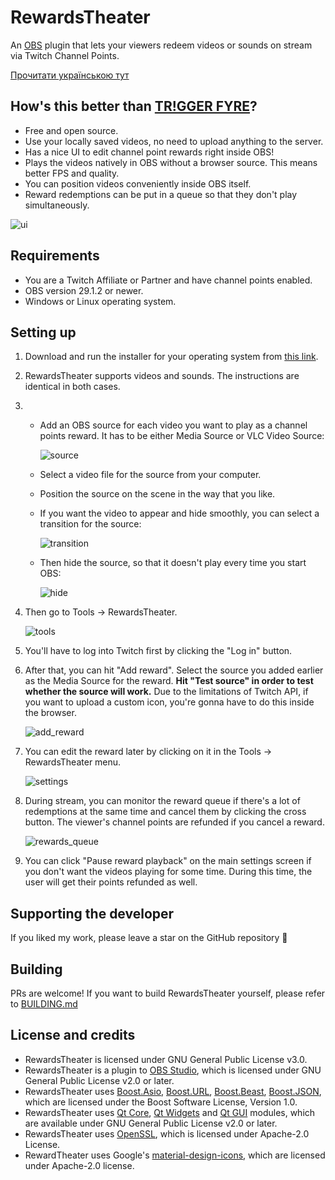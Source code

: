 # RewardsTheater

An [OBS](https://obsproject.com/) plugin that lets your viewers redeem videos or sounds on stream via Twitch Channel Points.

[Прочитати українською тут](README_uk.md)

## How's this better than [TR!GGER FYRE](https://overlays.thefyrewire.com/widgets/triggerfyre/)?

- Free and open source.
- Use your locally saved videos, no need to upload anything to the server.
- Has a nice UI to edit channel point rewards right inside OBS!
- Plays the videos natively in OBS without a browser source. This means better FPS and quality.
- You can position videos conveniently inside OBS itself.
- Reward redemptions can be put in a queue so that they don't play simultaneously.

![ui](readme_images/ui.png)

## Requirements
- You are a Twitch Affiliate or Partner and have channel points enabled.
- OBS version 29.1.2 or newer.
- Windows or Linux operating system.


## Setting up
1. Download and run the installer for your operating system from [this link](https://github.com/gottagofaster236/RewardsTheater/releases/latest).
2. RewardsTheater supports videos and sounds. The instructions are identical in both cases.
3. - Add an OBS source for each video you want to play as a channel points reward. It has to be either Media Source or VLC Video Source:
     
     ![source](readme_images/source.png)
   - Select a video file for the source from your computer.
   - Position the source on the scene in the way that you like.
   - If you want the video to appear and hide smoothly, you can select a transition for the source:
   
     ![transition](readme_images/transition.png)
   - Then hide the source, so that it doesn't play every time you start OBS:
     
     ![hide](readme_images/hide.png)
4. Then go to Tools → RewardsTheater.
   
   ![tools](readme_images/tools.png)
5. You'll have to log into Twitch first by clicking the "Log in" button.
6. After that, you can hit "Add reward". Select the source you added earlier as the Media Source for the reward. 
**Hit "Test source" in order to test whether the source will work.**
 Due to the limitations of Twitch API, if you want to upload a custom icon, you're gonna have to do this inside the browser.

   
   ![add_reward](readme_images/add_reward.png)

7. You can edit the reward later by clicking on it in the Tools → RewardsTheater menu.

   ![settings](readme_images/settings.png)
   
8. During stream, you can monitor the reward queue if there's a lot of redemptions at the same time and cancel them by clicking the cross button. The viewer's channel points are refunded if you cancel a reward.

   ![rewards_queue](readme_images/rewards_queue.png)

9. You can click "Pause reward playback" on the main settings screen if you don't want the videos playing for some time. During this time, the user will get their points refunded as well.

## Supporting the developer
If you liked my work, please leave a star on the GitHub repository 🙂

## Building
PRs are welcome! If you want to build RewardsTheater yourself, please refer to [BUILDING.md](BUILDING.md)

## License and credits
- RewardsTheater is licensed under GNU General Public License v3.0. 
- RewardsTheater is a plugin to [OBS Studio](https://github.com/obsproject/obs-studio), which is licensed under GNU General Public License v2.0 or later.
- RewardsTheater uses [Boost.Asio](https://www.boost.org/doc/libs/1_83_0/doc/html/boost_asio.html), [Boost.URL](https://www.boost.org/doc/libs/1_83_0/libs/url/doc/html/index.html), [Boost.Beast](https://www.boost.org/doc/libs/1_83_0/libs/beast/doc/html/index.html), [Boost.JSON](https://www.boost.org/doc/libs/1_83_0/libs/json/doc/html/index.html), which are licensed under the Boost Software License, Version 1.0.
- RewardsTheater uses [Qt Core](https://doc.qt.io/qt-6/qtcore-index.html), [Qt Widgets](https://doc.qt.io/qt-6/qtwidgets-index.html) and [Qt GUI](https://doc.qt.io/qt-6/qtgui-index.html) modules, which are available under GNU General Public License v2.0 or later.
- RewardsTheater uses [OpenSSL](https://openssl.org/), which is licensed under Apache-2.0 License.
- RewardTheater uses Google's [material-design-icons](https://github.com/google/material-design-icons/tree/master), which are licensed under Apache-2.0 license.
